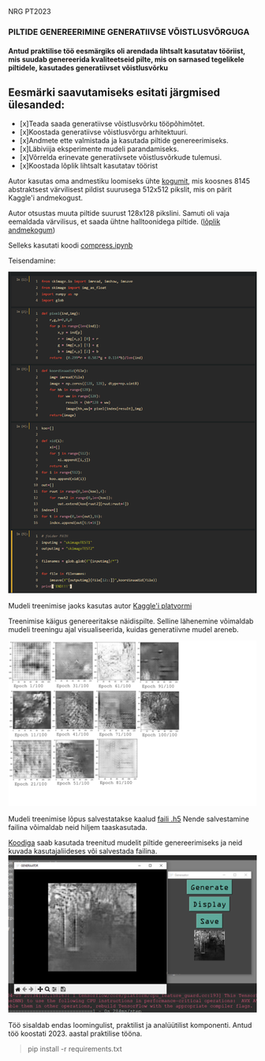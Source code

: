 NRG PT2023

### PILTIDE GENEREERIMINE GENERATIIVSE VÕISTLUSVÕRGUGA

#### Antud praktilise töö eesmärgiks oli arendada lihtsalt kasutatav tööriist, mis suudab genereerida kvaliteetseid pilte, mis on sarnased tegelikele piltidele, kasutades generatiivset võistlusvõrku
## Eesmärki saavutamiseks esitati järgmised ülesanded:
- [x]Teada saada generatiivse võistlusvõrku tööpõhimõtet.
- [x]Koostada generatiivse võistlusvõrgu arhitektuuri.
- [x]Andmete ette valmistada ja kasutada piltide genereerimiseks.
- [x]Läbiviija eksperimente mudeli parandamiseks.
- [x]Võrrelda erinevate generatiivsete võistlusvõrkude tulemusi.
- [x]Koostada lõplik lihtsalt kasutatav töörist


Autor kasutas oma andmestiku loomiseks ühte [kogumit](https://www.kaggle.com/datasets/greg115/abstract-art), mis koosnes 8145 abstraktsest värvilisest pildist suurusega 512x512 pikslit, mis on pärit Kaggle'i andmekogust. 

Autor otsustas muuta piltide suurust 128x128 pikslini. Samuti oli vaja eemaldada värvilisus, et saada ühtne halltoonidega piltide.  ([lõplik andmekogum](https://www.kaggle.com/datasets/anrisokolov/abstract-art-1281281-17))


Selleks kasutati koodi [compress.ipynb](https://github.com/anriwv/PILTIDE-GENEREERIMINE-GENERATIIVSE-V-ISTLUSV-RGUGA/blob/main/teisendamine/compress.ipynb)

Teisendamine:

![](https://github.com/anriwv/PILTIDE-GENEREERIMINE-GENERATIIVSE-V-ISTLUSV-RGUGA/blob/main/teisendamine/0.png)

Mudeli treenimise jaoks kasutas autor [Kaggle'i platvormi](https://www.kaggle.com/code/anrisokolov/17img)

Treenimise käigus genereeritakse näidispilte. Selline lähenemine võimaldab mudeli treeningu ajal visualiseerida, kuidas generatiivne mudel areneb.

![](https://github.com/anriwv/PILTIDE-GENEREERIMINE-GENERATIIVSE-V-ISTLUSV-RGUGA/blob/main/mudel/epo1-100.png)

Mudeli treenimise lõpus salvestatakse kaalud [faili .h5](https://github.com/anriwv/PILTIDE-GENEREERIMINE-GENERATIIVSE-V-ISTLUSV-RGUGA/blob/main/mudel/generator_modelKaggle-17.h5)  Nende salvestamine failina võimaldab neid hiljem taaskasutada.

[Koodiga](https://github.com/anriwv/PILTIDE-GENEREERIMINE-GENERATIIVSE-V-ISTLUSV-RGUGA/blob/main/tkinterKood/AP/app.py) saab kasutada treenitud mudelit piltide genereerimiseks ja neid kuvada kasutajaliideses või salvestada failina.
![](https://github.com/anriwv/PILTIDE-GENEREERIMINE-GENERATIIVSE-V-ISTLUSV-RGUGA/blob/main/tkinterKood/pltjatk.png)

Töö sisaldab endas loomingulist, praktilist ja analüütilist komponenti. 
Antud töö koostati 2023. aastal praktilise tööna.

>pip install -r requirements.txt
